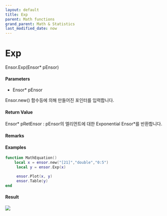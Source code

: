 ```yaml
---
layout: default
title: Exp
parent: Math functions
grand_parent: Math & Statistics
last_modified_date: now
---
```


# Exp

Ensor.Exp\(Ensor\* pEnsor\)

#### Parameters

* Ensor\* pEnsor

Ensor.new\(\) 함수등에 의해 만들어진 포인터를 입력합니다.

#### Return Value

Ensor\* pRetEnsor : pEnsor의 엘리먼트에 대한 Exponential Ensor\*를 반환합니다.

#### Remarks



#### Examples

```lua
function MathEquation()
    local x = ensor.new("[21]","double","0:5")
     local y = ensor.Exp(x)

     ensor.Plot(x, y)
     ensor.Table(y)
end
```

#### Result

![](./MathAPI/ExpResult.png)

